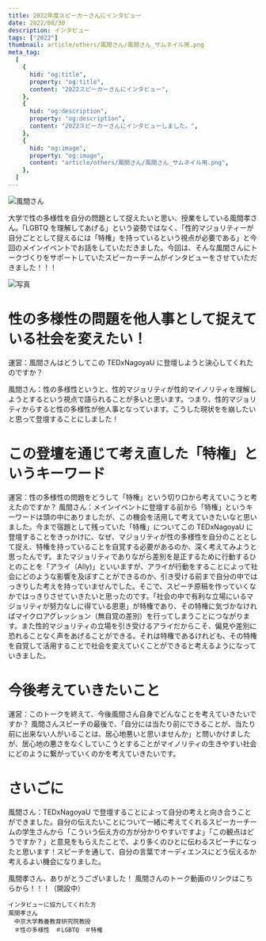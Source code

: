 ```yaml
---
title: 2022年度スピーカーさんにインタビュー
date: 2022/08/30
description: インタビュー
tags: ["2022"]
thumbnail: article/others/風間さん/風間さん_サムネイル用.png
meta_tag:
  [
    {
      hid: "og:title",
      property: "og:title",
      content: "2022スピーカーさんにインタビュー",
    },
    {
      hid: "og:description",
      property: "og:description",
      content: "2022スピーカーさんにインタビューしました。",
    },
    {
      hid: "og:image",
      property: "og:image",
      content: "article/others/風間さん/風間さん_サムネイル用.png",
    },
  ]
---
```


![風間さん](article/others/風間さん/風間さん_サムネイル用.png)

大学で性の多様性を自分の問題として捉えたいと思い、授業をしている風間孝さん。「LGBTQ を理解してあげる」という姿勢ではなく、「性的マジョリティーが自分ごととして捉えるには「特権」を持っているという視点が必要である」と今回のメインイベントでお話をしていただきました。今回は、そんな風間さんにトークづくりをサポートしていたスピーカーチームがインタビューをさせていただきました！！！

![写真](article/others/風間さん/風間さん_インタビュー.jpg)

# 性の多様性の問題を他人事として捉えている社会を変えたい！

運営：風間さんはどうしてこの TEDxNagoyaU に登壇しようと決心してくれたのですか？

風間さん：性の多様性というと、性的マジョリティが性的マイノリティを理解しようとするという視点で語られることが多いと思います。つまり、性的マジョリティからすると性の多様性が他人事となっています。こうした現状をを崩したいと思って登壇することにしました！

# この登壇を通じて考え直した「特権」というキーワード

運営：性の多様性の問題をどうして「特権」という切り口から考えていこうと考えたのですか？
風間さん：メインイベントに登壇する前から「特権」というキーワードは頭の中にありましたが、この機会を活用して考えていきたいなと思いました。今まで宿題として残っていた「特権」についてこの TEDxNagoyaU に登壇することをきっかけに、なぜ、マジョリティが性の多様性を自分のこととして捉え、特権を持っていることを自覚する必要があるのか、深く考えてみようと思ったんです。またマジョリティでありながら差別を是正するために行動するひとのことを「アライ（Ally)」といいますが、アライが行動をすることによって社会にどのような影響を及ぼすことができるのか、引き受ける前まで自分の中ではっきりした考えを持っていませんでした。そこで、スピーチ原稿を作っていくなかではっきりさせていきたいと思ったのです。「社会の中で有利な立場にいるマジョリティが努力なしに得ている恩恵」が特権であり、その特権に気づかなければマイクロアグレッション（無自覚の差別）を行ってしまうことにつながります。また性的マジョリティの立場を引き受けるアライだからこそ、偏見や差別に恐れることなく声をあげることができる。それは特権であるけれども、その特権を自覚して活用することで社会を変えていくことができると考えるようになっていきました。

# 今後考えていきたいこと

運営：このトークを終えて、今後風間さん自身でどんなことを考えていきたいですか？
風間さんスピーチの最後で、「自分には当たり前にできることが、当たり前に出来ない人がいることは、居心地悪いと思いませんか」と問いかけましたが、居心地の悪さをなくしていこうとすることがマイノリティの生きやすい社会にどのように繋がっていくのかを考えていきたいです。

# さいごに

風間さん：TEDxNagoyaU で登壇することによって自分の考えと向き合うことができました。自分の伝えたいことについて一緒に考えてくれるスピーカーチームの学生さんから「こういう伝え方の方が分かりやすいですよ」「この観点はどうですか？」と意見をもらえたことで、より多くのひとに伝わるスピーチになったと思います！スピーチを通して、自分の言葉でオーディエンスにどう伝えるか考えるよい機会になりました。

風間孝さん、ありがとうございました！
風間さんのトーク動画のリンクはこちらから！！！（開設中）

```:
インタビューに協力してくれた方
風間孝さん
　中京大学教養教育研究院教授
　＃性の多様性　＃LGBTQ　＃特権

```
